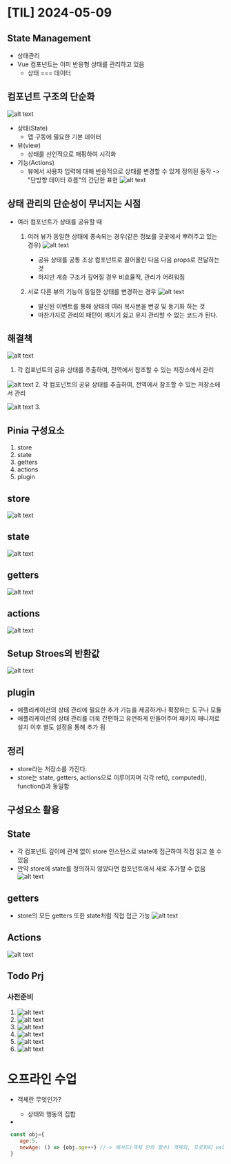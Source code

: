 # [TIL] 2024-05-09

## State Management
- 상태관리
- Vue 컴포넌트는 이미 반응형 상태를 관리하고 있음
    - 상태 === 데이터

## 컴포넌트 구조의 단순화
![alt text](image.png)
- 상태(State)
    - 앱 구동에 필요한 기본 데이터
- 뷰(view)
    - 상태를 선언적으로 매핑하여 시각화
- 기능(Actions)
    - 뷰에서 사용자 입력에 대해 반응적으로 상태를 변경할 수 있게 정의된 동작
-> "단방향 데이터 흐름"의 간단한 표현
![alt text](image-1.png)

## 상태 관리의 단순성이 무너지는 시점
- 여러 컴포넌트가 상태를 공유할 때
    1. 여러 뷰가 동일한 상태에 종속되는 경우(같은 정보를 곳곳에서 뿌려주고 있는 경우)
    ![alt text](image-2.png)
        - 공유 상태를 공통 조상 컴포넌트로 끌어올린 다음 다음 props로 전달하는 것
        - 하지만 계층 구조가 깊어질 경우 비효율적, 관리가 어려워짐

    2. 서로 다른 뷰의 기능이 동일한 상태를 변경하는 경우
    ![alt text](image-3.png)
        - 발신된 이벤트를 통해 상태의 여러 복사본을 변경 및 동기화 하는 것
        - 마찬가지로 관리의 패턴이 꺠지기 쉽고 유지 관리할 수 없는 코드가 된다.
 ## 해결책
![alt text](image-4.png)
1. 각 컴포넌트의 공유 상태를 추출하여, 전역에서 참조할 수 있는 저장소에서 관리

![alt text](image-5.png)
2. 각 컴포넌트의 공유 상태를 추출하여, 전역에서 참조할 수 있는 저장소에서 관리

![alt text](image-6.png)
3. 

## Pinia 구성요소
1. store
2. state
3. getters
4. actions
5. plugin

## store 
![alt text](image-7.png)
## state
![alt text](image-8.png)
## getters
![alt text](image-9.png)
## actions
![alt text](image-10.png)
## Setup Stroes의 반환값
![alt text](image-11.png)
## plugin
- 애플리케이션의 상태 관리에 필요한 추가 기능을 제공하거나 확장하는 도구나 모듈
- 애플리케이션의 상태 관리를 더욱 간편하고 유연하게 만들어주며 패키지 매니저로 설치 이후 별도 설정을 통해 추가 됨

## 정리
- store라는 저장소를 가진다.
- store는 state, getters, actions으로 이루어지며 각각 ref(), computed(), function()과 동일함

## 구성요소 활용
## State
- 각 컴포넌트 깊이에 관계 없이 store 인스턴스로 state에 접근하여 직접 읽고 쓸 수 있음
- 만약 store에 state를 정의하지 않았다면 컴포넌트에서 새로 추가할 수 없음
![alt text](image-12.png)

## getters
- store의 모든 getters 또한 state처럼 직접 접근 가능
![alt text](image-13.png)

## Actions
![alt text](image-14.png)

## Todo Prj
### 사전준비
1. ![alt text](image-15.png)
2. ![alt text](image-16.png)
3. ![alt text](image-17.png)
4. ![alt text](image-18.png)
5. ![alt text](image-19.png)
6. ![alt text](image-20.png)


# 오프라인 수업
- 객체란 무엇인가?
    - 상태와 행동의 집합

-
```javascript
 const obj={
    age:5,
    newAge: () => {obj.age++} //-> 메서드(객체 안의 함수) 객체의, 프로퍼티 value가 함수 객체내의 상태를 변화시키는 함수
 }
```
